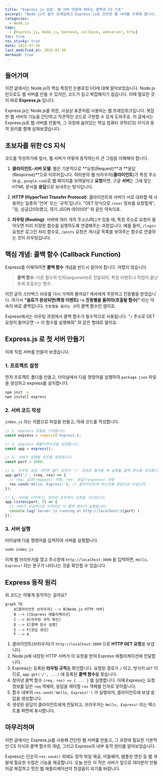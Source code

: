 ```yaml
---
title: "Express.js 입문: 웹 서버 만들며 배우는 콜백과 CS 기초"
excerpt: "Node.js의 필수 프레임워크 Express.js로 간단한 웹 서버를 구축해 봅니다. 이 과정에서 콜백 함수, 라우팅 등 핵심 CS 개념과 동작 원리를 함께 학습합니다."
categories:
  - Node.js
tags:
  - [Express.js, Node.js, backend, callback, webserver, http]
toc: true
toc_sticky: true
date: 2025-07-30
last_modified_at: 2025-07-30
mermaid: true
---
```


## 들어가며

이전 글에서는 Node.js의 핵심 특징인 논블로킹 I/O에 대해 알아보았습니다. Node.js만으로도 웹 서버를 만들 수 있지만, 코드가 길고 복잡해지기 쉽습니다. 이때 필요한 것이 바로 **Express.js** 입니다.

Express.js는 Node.js를 위한, 사실상 표준처럼 사용되는 웹 프레임워크입니다. 복잡한 웹 서버의 기능을 간단하고 직관적인 코드로 구현할 수 있게 도와주죠. 이 글에서는 Express.js로 웹 서버를 만들며, 그 과정에 숨어있는 핵심 컴퓨터 과학(CS) 지식과 동작 원리를 함께 살펴보겠습니다.

## 초보자를 위한 CS 지식

코드를 작성하기에 앞서, 웹 서버가 어떻게 동작하는지 큰 그림을 이해해야 합니다.

1.  **클라이언트-서버 모델**: 웹은 기본적으로 **요청(Request)**과 **응답(Response)**으로 이루어집니다. 여러분의 웹 브라우저(**클라이언트**)가 특정 주소(e.g., `google.com`)로 웹 페이지를 보여달라고 **요청**하면, 구글 **서버**는 그에 맞는 HTML 문서를 **응답**으로 보내주는 방식입니다.

2.  **HTTP (HyperText Transfer Protocol)**: 클라이언트와 서버가 서로 대화할 때 사용하는 일종의 '언어' 또는 '규칙'입니다. "GET 방식으로 `/user` 정보를 요청할게", "응, 성공(200)했고, 여기 JSON 데이터야" 와 같은 약속이죠.

3.  **라우팅 (Routing)**: 서버에 여러 개의 주소(URL)가 있을 때, 특정 주소로 요청이 들어오면 미리 지정된 함수를 실행하도록 연결해주는 과정입니다. 예를 들어, `/login` 요청은 로그인 처리 함수로, `/posts` 요청은 게시글 목록을 보여주는 함수로 연결하는 것이 라우팅입니다.

## 핵심 개념: 콜백 함수 (Callback Function)

Express를 이해하려면 **콜백 함수** 개념을 반드시 알아야 합니다. 어렵지 않습니다.

> **콜백 함수**: 다른 함수의 인자(argument)로 전달되어, 특정 이벤트나 작업이 끝난 후에 호출되는 함수.

이전 글의 스타벅스 비유를 다시 가져와 볼까요? 캐셔에게 주문하고 진동벨을 받았습니다. 여기서 **"음료가 완성되면(특정 이벤트) -> 진동벨을 울려라(호출될 함수)"** 라는 약속이 바로 콜백입니다. `진동벨을 울리는 것`이 콜백 함수인 셈이죠.

Express에서는 라우팅 과정에서 콜백 함수가 필수적으로 사용됩니다. "`/` 주소로 GET 요청이 들어오면 -> 이 함수를 실행해줘" 와 같은 형태로 말이죠.

## Express.js 로 첫 서버 만들기

이제 직접 서버를 만들어 보겠습니다.

### 1. 프로젝트 설정

먼저 프로젝트 폴더를 만들고, 터미널에서 다음 명령어를 실행하여 `package.json` 파일을 생성하고 express를 설치합니다.

```bash
npm init -y
npm install express
```

### 2. 서버 코드 작성

`index.js` 라는 이름으로 파일을 만들고, 아래 코드를 작성합니다.

```javascript
// 1. express 모듈을 가져옵니다.
const express = require('express');

// 2. express 애플리케이션을 생성합니다.
const app = express();

// 3. 서버가 실행될 포트를 정의합니다.
const port = 3000;

// 4. 라우팅 설정: HTTP GET 요청이 '/' 경로로 들어올 때 실행될 콜백 함수를 정의합니다.
app.get('/', (req, res) => {
  // req: 요청(request) 객체, res: 응답(response) 객체
  res.send('Hello, Express!'); // 클라이언트에 텍스트를 응답으로 보냅니다.
});

// 5. 서버를 시작하고, 정의된 포트에서 요청을 기다립니다.
app.listen(port, () => {
  // 서버가 성공적으로 시작되면 이 콜백 함수가 실행됩니다.
  console.log(`Server is running at http://localhost:${port}`)
});
```

### 3. 서버 실행

터미널에 다음 명령어를 입력하여 서버를 실행합니다.

```bash
node index.js
```

이제 웹 브라우저를 열고 주소창에 `http://localhost:3000` 을 입력하면, `Hello, Express!` 라는 문구가 나타나는 것을 확인할 수 있습니다.

## Express 동작 원리

위 코드는 어떻게 동작하는 걸까요?

```mermaid
graph TD
    A[클라이언트 브라우저] --> B[Node.js HTTP 서버]
    B --> C[Express 애플리케이션]
    C --> D[라우팅 규칙 확인]
    D --> E[콜백 함수 실행]
    E --> F[응답 생성]
    F --> A
```

1.  클라이언트(브라우저)가 `http://localhost:3000` 으로 **HTTP GET 요청**을 보냅니다.
2.  Node.js에 내장된 HTTP 서버가 이 요청을 받아 Express 애플리케이션에 전달합니다.
3.  Express는 등록된 **라우팅 규칙**을 확인합니다. 요청된 경로가 `/` 이고, 방식이 `GET` 이므로, `app.get('/', ...)` 에 등록된 **콜백 함수**를 찾습니다.
4.  찾아낸 콜백 함수 `(req, res) => { ... }` 를 실행합니다. 이때 Express는 요청 정보를 담은 `req` 객체와, 응답을 제어할 `res` 객체를 인자로 넣어줍니다.
5.  함수 내부의 `res.send('Hello, Express!')` 가 실행되어, 클라이언트에 보낼 응답을 생성합니다.
6.  생성된 응답이 클라이언트에게 전달되고, 브라우저는 `Hello, Express!` 라는 텍스트를 화면에 표시합니다.

## 마무리하며

이번 글에서는 Express.js를 사용해 간단한 웹 서버를 만들고, 그 과정에 필요한 기본적인 CS 지식과 콜백 함수의 개념, 그리고 Express의 내부 동작 원리를 알아보았습니다.

Express는 단순히 `res.send()` 외에도 정적 파일 제공, 미들웨어, 템플릿 엔진 등 웹 개발에 필요한 수많은 기능을 제공합니다. 오늘 만든 이 작은 서버가 앞으로 여러분이 만들어갈 복잡하고 멋진 웹 애플리케이션의 첫걸음이 되기를 바랍니다.
